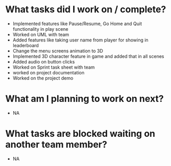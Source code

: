 # What tasks did I work on / complete?

- Implemented features like Pause/Resume, Go Home and Quit functionality in play scene
- Worked on UML with team
- Added features like taking user name from player for showing in leaderboard
- Change the menu screens animation to 3D
- Implemented 3D character feature in game and added that in all scenes
- Added audio on button clicks
- Worked on Sprint task sheet with team
- worked on project documentation
- Worked on the project demo

# What am I planning to work on next?

- NA

# What tasks are blocked waiting on another team member?

- NA
